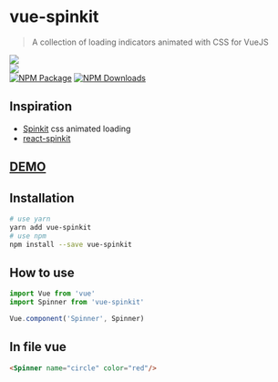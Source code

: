 # vue-spinkit

> A collection of loading indicators animated with CSS for VueJS

![](https://img.shields.io/badge/language-vue-green.svg)  
![](https://img.shields.io/badge/license-MIT-000000.svg)  
[![NPM Package](https://img.shields.io/npm/v/vue-spinkit.svg)](https://www.npmjs.com/package/vue-spinkit) 
[![NPM Downloads](https://img.shields.io/npm/dm/vue-spinkit.svg)](https://npmjs.org/package/vue-spinkit)

## Inspiration
* [Spinkit](http://tobiasahlin.com/spinkit/) css animated loading
* [react-spinkit](https://github.com/KyleAMathews/react-spinkit)  

## [DEMO](http://vue-spinkit.surge.sh/)

## Installation

```bash
# use yarn
yarn add vue-spinkit
# use npm
npm install --save vue-spinkit
```

## How to use
```js
import Vue from 'vue'
import Spinner from 'vue-spinkit'

Vue.component('Spinner', Spinner)
```

## In file vue
```html
<Spinner name="circle" color="red"/>
```
